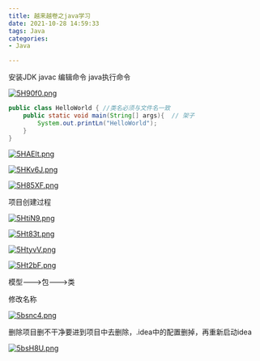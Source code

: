 ```yaml
---
title: 越来越卷之java学习
date: 2021-10-28 14:59:33
tags: Java
categories:
- Java

---
```


安装JDK  javac 编辑命令 java执行命令

[![5H90f0.png](https://z3.ax1x.com/2021/10/27/5H90f0.png)](https://imgtu.com/i/5H90f0)

```java
public class HelloWorld { //类名必须与文件名一致
	public static void main(String[] args){  // 架子
		System.out.printLn("HelloWorld");
	}
}
```

[![5HAElt.png](https://z3.ax1x.com/2021/10/27/5HAElt.png)](https://imgtu.com/i/5HAElt)

[![5HKv6J.png](https://z3.ax1x.com/2021/10/27/5HKv6J.png)](https://imgtu.com/i/5HKv6J)

[![5H85XF.png](https://z3.ax1x.com/2021/10/27/5H85XF.png)](https://imgtu.com/i/5H85XF)

项目创建过程

[![5HtiN9.png](https://z3.ax1x.com/2021/10/27/5HtiN9.png)](https://imgtu.com/i/5HtiN9)

[![5Ht83t.png](https://z3.ax1x.com/2021/10/27/5Ht83t.png)](https://imgtu.com/i/5Ht83t)

[![5HtyvV.png](https://z3.ax1x.com/2021/10/27/5HtyvV.png)](https://imgtu.com/i/5HtyvV)

[![5Ht2bF.png](https://z3.ax1x.com/2021/10/27/5Ht2bF.png)](https://imgtu.com/i/5Ht2bF)

模型--->包--->类

修改名称

[![5bsnc4.png](https://z3.ax1x.com/2021/10/28/5bsnc4.png)](https://imgtu.com/i/5bsnc4)

删除项目删不干净要进到项目中去删除，.idea中的配置删掉，再重新启动idea

[![5bsH8U.png](https://z3.ax1x.com/2021/10/28/5bsH8U.png)](https://imgtu.com/i/5bsH8U)
